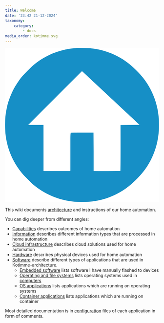 ```yaml
---
title: Welcome
date: '23:42 21-12-2024'
taxonomy:
    category:
        - docs
media_order: kotimme.svg
---
```


![kotimme](kotimme.svg "kotimme")

This wiki documents [architecture](/architecture-overview) and instructions of our home automation.

You can dig deeper from different angles:
* [Capabilities](/capabilities) describes outcomes of home automation
* [Information](/information) describes different information types that are processed in home automation
* [Cloud infrastructure](/cloud-infrastructure) describes cloud solutions used for home automation
* [Hardware](/hardware) describes physical devices used for home automation
* [Software](/software) describe different types of applications that are used in Kotimme-architecture.
   * [Embedded software](/embedded-software) lists software I have manually flashed to devices
   * [Operating and file systems](/operating-and-file-systems) lists operating systems used in [computers](/computers)
   * [OS applications](/os-applications) lists applications which are running on operating systems
   * [Container applications](/container-application) lists applications which are running on container

Most detailed documentation is in [configuration](/configurations) files of each application in form of comments.